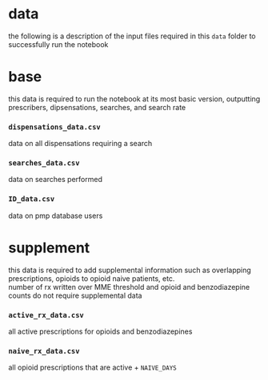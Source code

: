 # data  
the following is a description of the input files required in this ``data`` folder to successfully run the notebook  
# base  
this data is required to run the notebook at its most basic version, outputting prescribers, dipsensations, searches, and search rate  
### ``dispensations_data.csv``
data on all dispensations requiring a search
### ``searches_data.csv``  
data on searches performed
### ``ID_data.csv``  
data on pmp database users
# supplement  
this data is required to add supplemental information such as overlapping prescriptions, opioids to opioid naive patients, etc.  
number of rx written over MME threshold and opioid and benzodiazepine counts do not require supplemental data
### ``active_rx_data.csv``  
all active prescriptions for opioids and benzodiazepines  
### ``naive_rx_data.csv``  
all opioid prescriptions that are active + ``NAIVE_DAYS``
